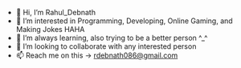 - 👋 Hi, I’m Rahul_Debnath
- 👀 I’m interested in Programming, Developing, Online Gaming,  and Making Jokes HAHA
- 🌱 I’m always learning, also trying to be a better person ^_^
- 💞️ I’m looking to collaborate with any interested person
- 📫 Reach me on this -> rdebnath086@gmail.com

<!---
megam1n4/megam1n4 is a ✨ not a special ✨ repository because it nothing to do with expert programming till now, but will be soon...
--->
